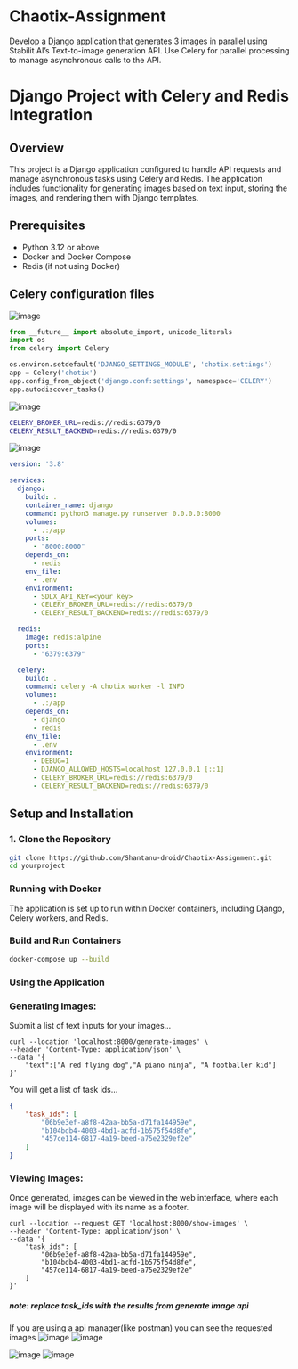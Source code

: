 # Chaotix-Assignment
Develop a Django application that generates 3 images in parallel using Stabilit AI’s Text-to-image generation API.  Use Celery for parallel processing to manage asynchronous calls to the API.

# Django Project with Celery and Redis Integration

## Overview

This project is a Django application configured to handle API requests and manage asynchronous tasks using Celery and Redis. The application includes functionality for generating images based on text input, storing the images, and rendering them with Django templates.

## Prerequisites

- Python 3.12 or above
- Docker and Docker Compose
- Redis (if not using Docker)

## Celery configuration files
![image](https://github.com/user-attachments/assets/b8839c66-49b5-423b-b1f0-129ac590581e)
```python
from __future__ import absolute_import, unicode_literals
import os
from celery import Celery

os.environ.setdefault('DJANGO_SETTINGS_MODULE', 'chotix.settings')
app = Celery('chotix')
app.config_from_object('django.conf:settings', namespace='CELERY')
app.autodiscover_tasks()
```

![image](https://github.com/user-attachments/assets/d513de86-51b2-47e7-ac25-36324ce9572c)

```bash
CELERY_BROKER_URL=redis://redis:6379/0
CELERY_RESULT_BACKEND=redis://redis:6379/0
```

![image](https://github.com/user-attachments/assets/a7fe2a21-8c9c-44fd-9853-c72265d55459)
```yaml
version: '3.8'

services:
  django:
    build: .
    container_name: django
    command: python3 manage.py runserver 0.0.0.0:8000
    volumes:
      - .:/app
    ports:
      - "8000:8000"
    depends_on:
      - redis
    env_file:
      - .env
    environment:
      - SDLX_API_KEY=<your key>
      - CELERY_BROKER_URL=redis://redis:6379/0
      - CELERY_RESULT_BACKEND=redis://redis:6379/0

  redis:
    image: redis:alpine
    ports:
      - "6379:6379"

  celery:
    build: .
    command: celery -A chotix worker -l INFO
    volumes:
      - .:/app
    depends_on:
      - django
      - redis
    env_file:
      - .env
    environment:
      - DEBUG=1
      - DJANGO_ALLOWED_HOSTS=localhost 127.0.0.1 [::1]
      - CELERY_BROKER_URL=redis://redis:6379/0
      - CELERY_RESULT_BACKEND=redis://redis:6379/0
```
## Setup and Installation

### 1. Clone the Repository

```bash
git clone https://github.com/Shantanu-droid/Chaotix-Assignment.git
cd yourproject
```

### Running with Docker
The application is set up to run within Docker containers, including Django, Celery workers, and Redis.

### Build and Run Containers
```bash
docker-compose up --build
```
### Using the Application
### Generating Images: 
Submit a list of text inputs for your images...

``` curl
curl --location 'localhost:8000/generate-images' \
--header 'Content-Type: application/json' \
--data '{
    "text":["A red flying dog","A piano ninja", "A footballer kid"]
}'
```
You will get a list of task ids...

```json
{
    "task_ids": [
        "06b9e3ef-a8f8-42aa-bb5a-d71fa144959e",
        "b104bdb4-4003-4bd1-acfd-1b575f54d8fe",
        "457ce114-6817-4a19-beed-a75e2329ef2e"
    ]
}
```


### Viewing Images:
Once generated, images can be viewed in the web interface, where each image will be displayed with its name as a footer.

``` curl
curl --location --request GET 'localhost:8000/show-images' \
--header 'Content-Type: application/json' \
--data '{
    "task_ids": [
        "06b9e3ef-a8f8-42aa-bb5a-d71fa144959e",
        "b104bdb4-4003-4bd1-acfd-1b575f54d8fe",
        "457ce114-6817-4a19-beed-a75e2329ef2e"
    ]
}'
```
##### note: replace task_ids with the results from generate image api
If you are using a api manager(like postman) you can see the requested images
![image](https://github.com/user-attachments/assets/42c5a905-4420-4ab0-b112-e0222d4f71df)
![image](https://github.com/user-attachments/assets/0967ff41-be51-43f3-940a-ec6bb3b03b00)

![image](https://github.com/user-attachments/assets/7bf902e7-16aa-41b6-b3f9-24950da1e7b3)
![image](https://github.com/user-attachments/assets/a5411a7a-efe5-4cbf-90bd-1baf2b209a7b)

